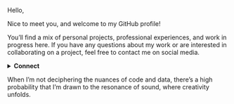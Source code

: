 Hello,

Nice to meet you, and welcome to my GitHub profile!

You’ll find a mix of personal projects, professional experiences, and work in progress here. If you have any questions about my work or are interested in collaborating on a project, feel free to contact me on social media.


<details>
<summary><b>Connect</b></summary>
  
- [Website](https://www.linnforsman.com) – The hub for my data work, writings, and music.
- [LinkedIn](https://www.linkedin.com/in/linnforsman/) – The professional place. 
- [Instagram](https://www.instagram.com/linnforsman/) – The more visual side. 
- [Threads](https://www.threads.net/@linnforsman) – Sharing progress, content, conversations, and expertise.

</details>

<p>When I’m not deciphering the nuances of code and data, there’s a high probability that I’m drawn to the resonance of sound, where creativity unfolds.</p>

